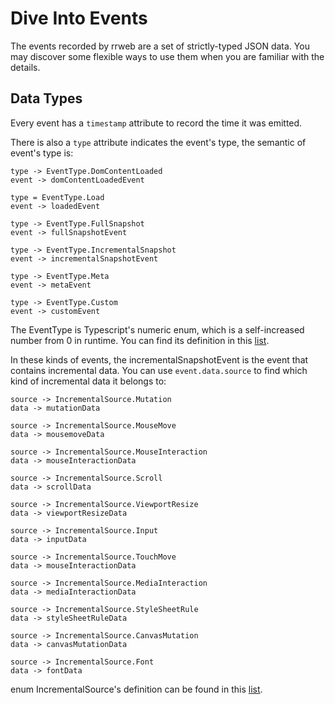 # Dive Into Events

The events recorded by rrweb are a set of strictly-typed JSON data. You may discover some flexible ways to use them when you are familiar with the details.

## Data Types

Every event has a `timestamp` attribute to record the time it was emitted.

There is also a `type` attribute indicates the event's type, the semantic of event's type is:

```
type -> EventType.DomContentLoaded
event -> domContentLoadedEvent

type = EventType.Load
event -> loadedEvent

type -> EventType.FullSnapshot
event -> fullSnapshotEvent

type -> EventType.IncrementalSnapshot
event -> incrementalSnapshotEvent

type -> EventType.Meta
event -> metaEvent

type -> EventType.Custom
event -> customEvent
```

The EventType is Typescript's numeric enum, which is a self-increased number from 0 in runtime. You can find its definition in this [list](https://github.com/rrweb-io/rrweb/blob/9488deb6d54a5f04350c063d942da5e96ab74075/src/types.ts#L10).

In these kinds of events, the incrementalSnapshotEvent is the event that contains incremental data. You can use `event.data.source` to find which kind of incremental data it belongs to:

```
source -> IncrementalSource.Mutation
data -> mutationData

source -> IncrementalSource.MouseMove
data -> mousemoveData

source -> IncrementalSource.MouseInteraction
data -> mouseInteractionData

source -> IncrementalSource.Scroll
data -> scrollData

source -> IncrementalSource.ViewportResize
data -> viewportResizeData

source -> IncrementalSource.Input
data -> inputData

source -> IncrementalSource.TouchMove
data -> mouseInteractionData

source -> IncrementalSource.MediaInteraction
data -> mediaInteractionData

source -> IncrementalSource.StyleSheetRule
data -> styleSheetRuleData

source -> IncrementalSource.CanvasMutation
data -> canvasMutationData

source -> IncrementalSource.Font
data -> fontData
```

enum IncrementalSource's definition can be found in this [list](https://github.com/rrweb-io/rrweb/blob/98e71cd0d23628cd1fbdbe47664a65748084c4a4/packages/types/src/index.ts#L69).
